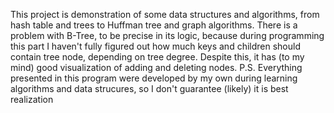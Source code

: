 This project is demonstration of some data structures and algorithms, from hash table and trees to Huffman tree and graph algorithms.
There is a problem with B-Tree, to be precise in its logic, because during programming this part I haven't fully figured out how much keys and children should contain tree node, depending on tree degree.
Despite this, it has (to my mind) good visualization of adding and deleting nodes.
P.S. Everything presented in this program were developed by my own during learning algorithms and data strucures, so I don't guarantee (likely) it is best realization
